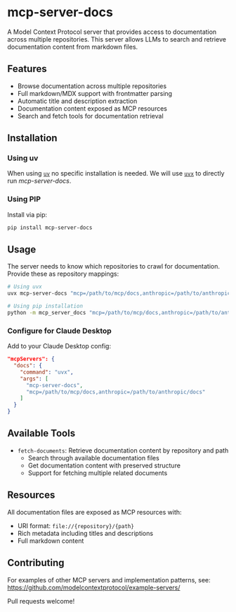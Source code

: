 # mcp-server-docs

A Model Context Protocol server that provides access to documentation across multiple repositories. This server allows LLMs to search and retrieve documentation content from markdown files.

## Features

- Browse documentation across multiple repositories
- Full markdown/MDX support with frontmatter parsing
- Automatic title and description extraction
- Documentation content exposed as MCP resources
- Search and fetch tools for documentation retrieval

## Installation

### Using uv

When using [`uv`](https://docs.astral.sh/uv/) no specific installation is needed. We will
use [`uvx`](https://docs.astral.sh/uv/guides/tools/) to directly run _mcp-server-docs_.

### Using PIP

Install via pip:

```bash
pip install mcp-server-docs
```

## Usage

The server needs to know which repositories to crawl for documentation. Provide these as repository mappings:

```bash
# Using uvx
uvx mcp-server-docs "mcp=/path/to/mcp/docs,anthropic=/path/to/anthropic/docs"

# Using pip installation
python -m mcp_server_docs "mcp=/path/to/mcp/docs,anthropic=/path/to/anthropic/docs"
```

### Configure for Claude Desktop

Add to your Claude Desktop config:

```json
"mcpServers": {
  "docs": {
    "command": "uvx",
    "args": [
      "mcp-server-docs",
      "mcp=/path/to/mcp/docs,anthropic=/path/to/anthropic/docs"
    ]
  }
}
```

## Available Tools

- `fetch-documents`: Retrieve documentation content by repository and path
  - Search through available documentation files
  - Get documentation content with preserved structure
  - Support for fetching multiple related documents

## Resources

All documentation files are exposed as MCP resources with:

- URI format: `file://{repository}/{path}`
- Rich metadata including titles and descriptions
- Full markdown content

## Contributing

For examples of other MCP servers and implementation patterns, see:
https://github.com/modelcontextprotocol/example-servers/

Pull requests welcome!
